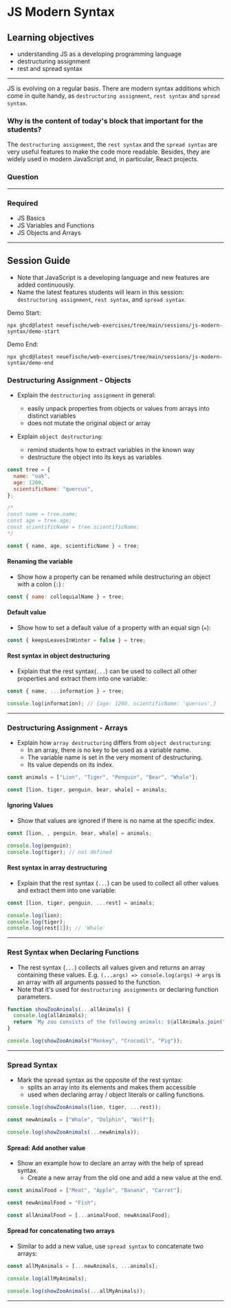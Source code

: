 # JS Modern Syntax

## Learning objectives

- understanding JS as a developing programming language
- destructuring assignment
- rest and spread syntax

---

JS is evolving on a regular basis. There are modern syntax additions which come in quite handy, as
`destructuring assignment`, `rest syntax` and `spread syntax`.

### Why is the content of today's block that important for the students?

The `destructuring assignment`, the `rest syntax` and the `spread syntax` are very useful features
to make the code more readable. Besides, they are widely used in modern JavaScript and, in
particular, React projects.

### Question

---

### Required

- JS Basics
- JS Variables and Functions
- JS Objects and Arrays

---

## Session Guide

- Note that JavaScript is a developing language and new features are added continuously.
- Name the latest features students will learn in this session: `destructuring assignment`,
  `rest syntax`, and `spread syntax`.

Demo Start:

```
npx ghcd@latest neuefische/web-exercises/tree/main/sessions/js-modern-syntax/demo-start
```

Demo End:

```
npx ghcd@latest neuefische/web-exercises/tree/main/sessions/js-modern-syntax/demo-end
```

### Destructuring Assignment - Objects

- Explain the `destructuring assignment` in general:

  - easily unpack properties from objects or values from arrays into distinct variables
  - does not mutate the original object or array

- Explain `object destructuring`:
  - remind students how to extract variables in the known way
  - destructure the object into its keys as variables

```js
const tree = {
  name: "oak",
  age: 1200,
  scientificName: "quercus",
};

/*
const name = tree.name;
const age = tree.age;
const scientificName = tree.scientificName;
*/

const { name, age, scientificName } = tree;
```

#### Renaming the variable

- Show how a property can be renamed while destructuring an object with a colon (`:`) :

```js
const { name: colloquialName } = tree;
```

#### Default value

- Show how to set a default value of a property with an equal sign (`=`):

```js
const { keepsLeavesInWinter = false } = tree;
```

#### Rest syntax in object destructuring

- Explain that the rest syntax(`...`) can be used to collect all other properties and extract
  them into one variable:

```js
const { name, ...information } = tree;

console.log(information); // {age: 1200, scientificName: 'quercus',}
```

---

### Destructuring Assignment - Arrays

- Explain how `array destructuring` differs from `object destructuring`:
  - In an array, there is no key to be used as a variable name.
  - The variable name is set in the very moment of destructuring.
  - Its value depends on its index.

```js
const animals = ["Lion", "Tiger", "Penguin", "Bear", "Whale"];

const [lion, tiger, penguin, bear, whale] = animals;
```

#### Ignoring Values

- Show that values are ignored if there is no name at the specific index.

```js
const [lion, , penguin, bear, whale] = animals;

console.log(penguin);
console.log(tiger); // not defined
```

#### Rest syntax in array destructuring

- Explain that the rest syntax (`...`) can be used to collect all other values and extract them
  into one variable:

```js
const [lion, tiger, penguin, ...rest] = animals;

console.log(lion);
console.log(tiger);
console.log(rest[1]); // 'Whale'
```

---

### Rest Syntax when Declaring Functions

- The rest syntax (`...`) collects all values given and returns an array containing these
  values. E.g. `(...args) => console.log(args)` → `args` is an array with all arguments passed
  to the function.
- Note that it's used for `destructuring assignments` or declaring function parameters.

```js
function showZooAnimals(...allAnimals) {
  console.log(allAnimals);
  return `My zoo consists of the following animals: ${allAnimals.join(", ")}.`;
}

console.log(showZooAnimals("Monkey", "Crocodil", "Pig"));
```

---

### Spread Syntax

- Mark the spread syntax as the opposite of the rest syntax:
  - splits an array into its elements and makes them accessible
  - used when declaring array / object literals or calling functions.

```js
console.log(showZooAnimals(lion, tiger, ...rest));

const newAnimals = ["Whale", "Dolphin", "Wolf"];

console.log(showZooAnimals(...newAnimals));
```

#### Spread: Add another value

- Show an example how to declare an array with the help of spread syntax.
  - Create a new array from the old one and add a new value at the end.

```js
const animalFood = ["Meat", "Apple", "Banana", "Carrot"];

const newAnimalFood = "Fish";

const allAnimalFood = [...animalFood, newAnimalFood];
```

#### Spread for concatenating two arrays

- Similar to add a new value, use `spread syntax` to concatenate two arrays:

```js
const allMyAnimals = [...newAnimals, ...animals];

console.log(allMyAnimals);

console.log(showZooAnimals(...allMyAnimals));
```

---
